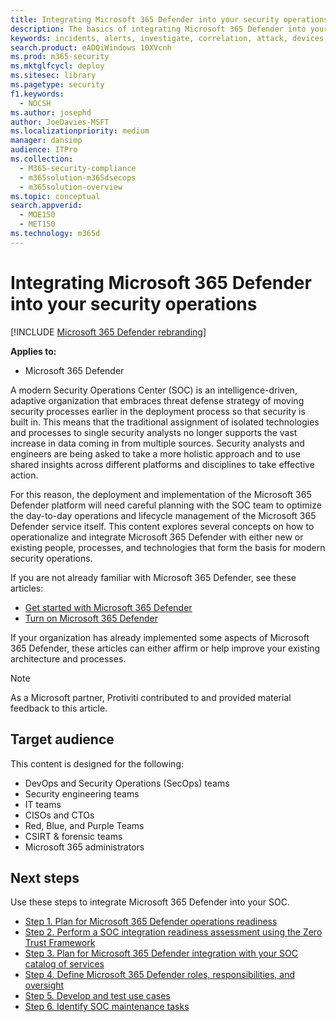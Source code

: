 ```yaml
---
title: Integrating Microsoft 365 Defender into your security operations
description: The basics of integrating Microsoft 365 Defender into your security operations.
keywords: incidents, alerts, investigate, correlation, attack, devices, users, identities, identity, mailbox, email, 365, microsoft, m365, incident response, cyber-attack, secops, security operations, soc
search.product: eADQiWindows 10XVcnh
ms.prod: m365-security
ms.mktglfcycl: deploy
ms.sitesec: library
ms.pagetype: security
f1.keywords: 
  - NOCSH
ms.author: josephd
author: JoeDavies-MSFT
ms.localizationpriority: medium
manager: dansimp
audience: ITPro
ms.collection: 
  - M365-security-compliance
  - m365solution-m365dsecops
  - m365solution-overview
ms.topic: conceptual
search.appverid: 
  - MOE150
  - MET150
ms.technology: m365d
---
```

# Integrating Microsoft 365 Defender into your security operations

[!INCLUDE [Microsoft 365 Defender rebranding](../includes/microsoft-defender.md)]

**Applies to:**
- Microsoft 365 Defender

A modern Security Operations Center (SOC) is an intelligence-driven, adaptive organization that embraces threat defense strategy of moving security processes earlier in the deployment process so that security is built in. This means that the traditional assignment of isolated technologies and processes to single security analysts no longer supports the vast increase in data coming in from multiple sources. Security analysts and engineers are being asked to take a more holistic approach and to use shared insights across different platforms and disciplines to take effective action.

For this reason, the deployment and implementation of the Microsoft 365 Defender platform will need careful planning with the SOC team to optimize the day-to-day operations and lifecycle management of the Microsoft 365 Defender service itself. This content explores several concepts on how to operationalize and integrate Microsoft 365 Defender with either new or existing people, processes, and technologies that form the basis for modern security operations.

If you are not already familiar with Microsoft 365 Defender, see these articles:

- [Get started with Microsoft 365 Defender](get-started.md)
- [Turn on Microsoft 365 Defender](m365d-enable.md)

If your organization has already implemented some aspects of Microsoft 365 Defender, these articles can either affirm or help improve your existing architecture and processes.

>[!Note]
>As a Microsoft partner, Protiviti contributed to and provided material feedback to this article.
>

## Target audience

This content is designed for the following:

- DevOps and Security Operations (SecOps) teams
- Security engineering teams
- IT teams
- CISOs and CTOs
- Red, Blue, and Purple Teams
- CSIRT & forensic teams
- Microsoft 365 administrators

## Next steps

Use these steps to integrate Microsoft 365 Defender into your SOC.

- [Step 1. Plan for Microsoft 365 Defender operations readiness](integrate-microsoft-365-defender-secops-plan.md)
- [Step 2. Perform a SOC integration readiness assessment using the Zero Trust Framework](integrate-microsoft-365-defender-secops-readiness.md)
- [Step 3. Plan for Microsoft 365 Defender integration with your SOC catalog of services](integrate-microsoft-365-defender-secops-services.md)
- [Step 4. Define Microsoft 365 Defender roles, responsibilities, and oversight](integrate-microsoft-365-defender-secops-roles.md)
- [Step 5. Develop and test use cases](integrate-microsoft-365-defender-secops-use-cases.md)
- [Step 6. Identify SOC maintenance tasks](integrate-microsoft-365-defender-secops-tasks.md)



